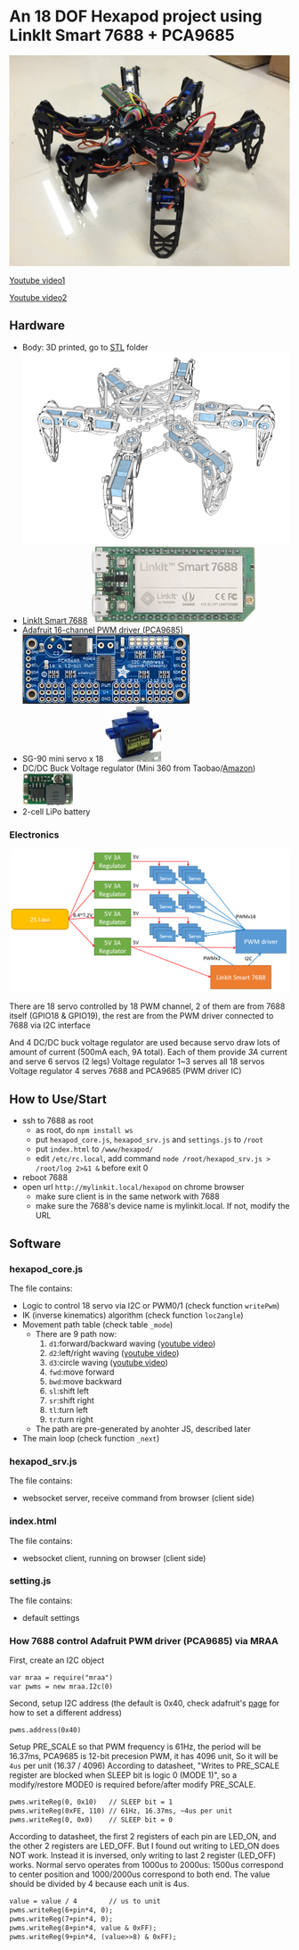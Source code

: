 # An 18 DOF Hexapod project using LinkIt Smart 7688 + PCA9685

![7688hexapod](/images/7688hexapod.JPG)

[Youtube video1](https://www.youtube.com/watch?v=CbFrT2eCAvw)

[Youtube video2](https://www.youtube.com/watch?v=70pN0Rd0ca4)

## Hardware

* Body: 3D printed, go to [STL](STL) folder ![image](/images/hexapod_3d.png)
* [LinkIt Smart 7688](labs.mediatek.com/7688) ![image](/images/7688.jpg)
* [Adafruit 16-channel PWM driver (PCA9685)](https://www.adafruit.com/product/815) ![image](images/adafruit_pwm.jpg)
* SG-90 mini servo x 18 ![image](/images/sg90.jpg)
* DC/DC Buck Voltage regulator (Mini 360 from Taobao/[Amazon](http://www.amazon.com/4-75-23V-1-17V-DC-DC-Converter-Module/dp/B00NJCAI7G)) ![image](/images/mini360.jpg)
* 2-cell LiPo battery

### Electronics

![hw_diagram](/images/hw_diagram.png)

There are 18 servo controlled by 18 PWM channel, 2 of them are from 7688 itself (GPIO18 & GPIO19), the rest are from the PWM driver connected to 7688 via I2C interface

And 4 DC/DC buck voltage regulator are used because servo draw lots of amount of current (500mA each, 9A total). Each of them provide *3A* current and serve 6 servos (2 legs)
Voltage regulator 1~3 serves all 18 servos
Voltage regulator 4 serves 7688 and PCA9685 (PWM driver IC)

## How to Use/Start

* ssh to 7688 as root
  * as root, do `npm install ws`
  * put `hexapod_core.js`, `hexapod_srv.js` and `settings.js` to `/root`
  * put `index.html` to `/www/hexapod/`
  * edit `/etc/rc.local`, add command `node /root/hexapod_srv.js > /root/log 2>&1 &` before exit 0
* reboot 7688
* open url `http://mylinkit.local/hexapod` on chrome browser
  * make sure client is in the same network with 7688
  * make sure the 7688's device name is mylinkit.local. If not, modify the URL

## Software

### hexapod_core.js

The file contains:
* Logic to control 18 servo via I2C or PWM0/1 (check function `writePwm`)
* IK (inverse kinematics) algorithm (check function `loc2angle`)
* Movement path table (check table `_mode`)
  * There are 9 path now:
    1. `d1`:forward/backward waving ([youtube video](https://youtu.be/CbFrT2eCAvw?t=37))
    2. `d2`:left/right waving ([youtube video](https://youtu.be/CbFrT2eCAvw?t=2))
    3. `d3`:circle waving ([youtube video](https://youtu.be/CbFrT2eCAvw?t=11))
    4. `fwd`:move forward
    5. `bwd`:move backward
    6. `sl`:shift left
    7. `sr`:shift right
    8. `tl`:turn left
    9. `tr`:turn right
  * The path are pre-generated by anohter JS, described later
* The main loop (check function `_next`)

### hexapod_srv.js

The file contains:
* websocket server, receive command from browser (client side)

### index.html

The file contains:
* websocket client, running on browser (client side)

### setting.js

The file contains:
* default settings

### How 7688 control Adafruit PWM driver (PCA9685) via MRAA

First, create an I2C object 
```
var mraa = require("mraa")
var pwms = new mraa.I2c(0)
```

Second, setup I2C address (the default is 0x40, check adafruit's [page](https://learn.adafruit.com/16-channel-pwm-servo-driver/chaining-drivers) for how to set a different address)
```
pwms.address(0x40)
```

Setup PRE_SCALE so that PWM frequency is 61Hz, the period will be 16.37ms, PCA9685 is 12-bit precesion PWM, it has 4096 unit, So it will be `4us` per unit (16.37 / 4096)
According to datasheet, "Writes to PRE_SCALE register are blocked when SLEEP bit is logic 0 (MODE 1)", so a modify/restore MODE0 is required before/after modify PRE_SCALE.
```
pwms.writeReg(0, 0x10)   // SLEEP bit = 1
pwms.writeReg(0xFE, 110) // 61Hz, 16.37ms, ~4us per unit
pwms.writeReg(0, 0x0)    // SLEEP bit = 0
```

According to datasheet, the first 2 registers of each pin are LED_ON, and the other 2 registers are LED_OFF. 
But I found out writing to LED_ON does NOT work. Instead it is inversed, only writing to last 2 register (LED_OFF) works. 
Normal servo operates from 1000us to 2000us: 1500us correspond to center position and 1000/2000us correspond to both end.
The value should be divided by 4 because each unit is 4us. 
```
value = value / 4        // us to unit
pwms.writeReg(6+pin*4, 0);
pwms.writeReg(7+pin*4, 0);
pwms.writeReg(8+pin*4, value & 0xFF);
pwms.writeReg(9+pin*4, (value>>8) & 0xFF);
```
